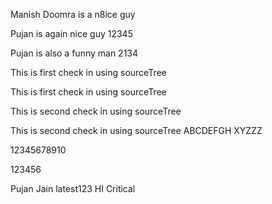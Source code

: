 Manish Doomra is a n8ice guy

Pujan is again nice guy 12345

Pujan is also a funny man 2134

This is first check in using sourceTree

This is first check in using sourceTree

This is second check in using sourceTree

This is second check in using sourceTree ABCDEFGH XYZZZ

12345678910

123456

Pujan Jain
latest123
HI Critical
